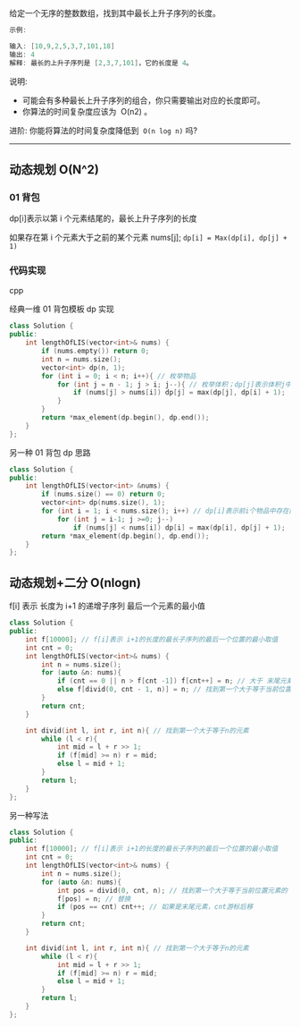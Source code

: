 给定一个无序的整数数组，找到其中最长上升子序列的长度。

```cpp
示例:

输入: [10,9,2,5,3,7,101,18]
输出: 4
解释: 最长的上升子序列是 [2,3,7,101]，它的长度是 4。
```

说明:

- 可能会有多种最长上升子序列的组合，你只需要输出对应的长度即可。
- 你算法的时间复杂度应该为  O(n2) 。

进阶: 你能将算法的时间复杂度降低到  `O(n log n)` 吗?

---

## 动态规划 O(N^2)

### 01 背包

dp[i]表示以第 i 个元素结尾的，最长上升子序列的长度

如果存在第 i 个元素大于之前的某个元素 nums[j]; `dp[i] = Max(dp[i], dp[j] + 1)`

### 代码实现

cpp

经典一维 01 背包模板 dp 实现

```cpp
class Solution {
public:
    int lengthOfLIS(vector<int>& nums) {
        if (nums.empty()) return 0;
        int n = nums.size();
        vector<int> dp(n, 1);
        for (int i = 0; i < n; i++){ // 枚举物品
            for (int j = n - 1; j > i; j--){ // 枚举体积；dp[j]表示体积j中存在的最长子序列
                if (nums[j] > nums[i]) dp[j] = max(dp[j], dp[i] + 1);
            }
        }
        return *max_element(dp.begin(), dp.end());
    }
};
```

另一种 01 背包 dp 思路

```cpp
class Solution {
public:
    int lengthOfLIS(vector<int> &nums) {
        if (nums.size() == 0) return 0;
        vector<int> dp(nums.size(), 1);
        for (int i = 1; i < nums.size(); i++) // dp[i]表示前i个物品中存在的最长子序列
            for (int j = i-1; j >=0; j--)
                if (nums[j] < nums[i]) dp[i] = max(dp[i], dp[j] + 1);
        return *max_element(dp.begin(), dp.end());
    }
};
```

## 动态规划+二分 O(nlogn)

f[i] 表示 长度为 i+1 的递增子序列 最后一个元素的最小值

```cpp
class Solution {
public:
    int f[10000]; // f[i]表示 i+1的长度的最长子序列的最后一个位置的最小取值
    int cnt = 0;
    int lengthOfLIS(vector<int>& nums) {
        int n = nums.size();
        for (auto &n: nums){
            if (cnt == 0 || n > f[cnt -1]) f[cnt++] = n; // 大于 末尾元素 直接追加
            else f[divid(0, cnt - 1, n)] = n; // 找到第一个大于等于当前位置元素的 位置，替换
        }
        return cnt;
    }

    int divid(int l, int r, int n){ // 找到第一个大于等于n的元素
        while (l < r){
            int mid = l + r >> 1;
            if (f[mid] >= n) r = mid;
            else l = mid + 1;
        }
        return l;
    }
};
```

另一种写法

```cpp
class Solution {
public:
    int f[10000]; // f[i]表示 i+1的长度的最长子序列的最后一个位置的最小取值
    int cnt = 0;
    int lengthOfLIS(vector<int>& nums) {
        int n = nums.size();
        for (auto &n: nums){
            int pos = divid(0, cnt, n); // 找到第一个大于等于当前位置元素的 位置
            f[pos] = n; // 替换
            if (pos == cnt) cnt++; // 如果是末尾元素，cnt游标后移
        }
        return cnt;
    }

    int divid(int l, int r, int n){ // 找到第一个大于等于n的元素
        while (l < r){
            int mid = l + r >> 1;
            if (f[mid] >= n) r = mid;
            else l = mid + 1;
        }
        return l;
    }
};
```

